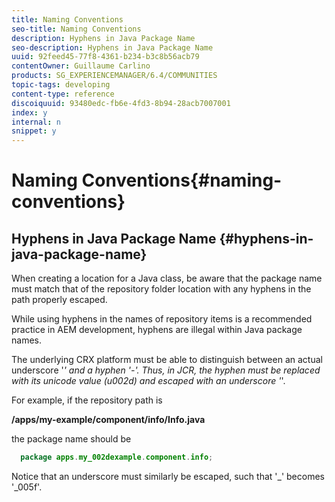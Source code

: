 ```yaml
---
title: Naming Conventions
seo-title: Naming Conventions
description: Hyphens in Java Package Name
seo-description: Hyphens in Java Package Name
uuid: 92feed45-77f8-4361-b234-b3c8b56acb79
contentOwner: Guillaume Carlino
products: SG_EXPERIENCEMANAGER/6.4/COMMUNITIES
topic-tags: developing
content-type: reference
discoiquuid: 93480edc-fb6e-4fd3-8b94-28acb7007001
index: y
internal: n
snippet: y
---
```


# Naming Conventions{#naming-conventions}

## Hyphens in Java Package Name {#hyphens-in-java-package-name}

When creating a location for a Java class, be aware that the package name must match that of the repository folder location with any hyphens in the path properly escaped.

While using hyphens in the names of repository items is a recommended practice in AEM development, hyphens are illegal within Java package names.

The underlying CRX platform must be able to distinguish between an actual underscore '_' and a hyphen '-'. Thus, in JCR, the hyphen must be replaced with its unicode value (u002d) and escaped with an underscore '_'.

For example, if the repository path is

**/apps/my-example/component/info/Info.java**

the package name should be

```java
  package apps.my_002dexample.component.info;
```

Notice that an underscore must similarly be escaped, such that '_' becomes '_005f'.

